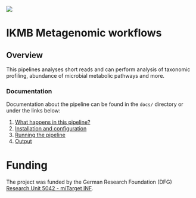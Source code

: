 ![](images/ikmb_bfx_logo.png)

# IKMB Metagenomic workflows

## Overview

This pipelines analyses short reads and can perform analysis of taxonomic profiling, abundance of microbial metabolic pathways and more. 

### Documentation 

Documentation about the pipeline can be found in the `docs/` directory or under the links below:

1. [What happens in this pipeline?](docs/pipeline.md)
2. [Installation and configuration](docs/installation.md)
3. [Running the pipeline](docs/usage.md)
4. [Output](docs/output.md)

# Funding

The project was funded by the German Research Foundation (DFG) [Research Unit 5042 - miTarget INF](https://www.mitarget.org/).
